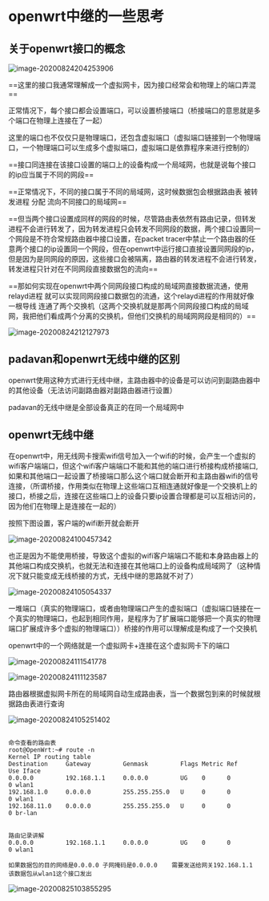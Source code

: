 # openwrt中继的一些思考



## 关于openwrt接口的概念

![image-20200824204253906](../assets/openwrt中继的一些思考/image-20200824204253906.png)



==这里的接口我通常理解成一个虚拟网卡，因为接口经常会和物理上的端口弄混==

正常情况下，每个接口都会设置端口，可以设置桥接端口（桥接端口的意思就是多个端口在物理上连接在了一起）

这里的端口也不仅仅只是物理端口，还包含虚拟端口（虚拟端口链接到一个物理端口，一个物理端口可以生成多个虚拟端口，虚拟端口是依靠程序来进行控制的）

==接口同连接在该接口设置的端口上的设备构成一个局域网，也就是说每个接口的ip应当属于不同的网段==

==正常情况下，不同的接口属于不同的局域网，这时候数据包会根据路由表  被转发进程 分配 流向不同接口的局域网==

==但当两个接口设置成同样的网段的时候，尽管路由表依然有路由记录，但转发进程不会进行转发了，因为转发进程只会转发不同网段的数据，两个接口设置同一个网段是不符合常规路由器中接口设置，在packet tracer中禁止一个路由器的任意两个接口的ip设置同一个网段，但在openwrt中运行接口直接设置同网段的ip，但是因为是同网段的原因，这些接口会被隔离，路由器的转发进程不会进行转发，转发进程只针对在不同网段直接数据包的流向==



==那如何实现在openwrt中两个同网段接口构成的局域网直接数据流通，使用relayd进程 就可以实现同网段接口数据包的流通，这个relayd进程的作用就好像一根导线 连通了两个交换机（这两个交换机就是那两个同网段接口构成的局域网，我把他们看成两个分离的交换机，但他们交换机的局域网网段是相同的）==

![image-20200824212127973](../assets/openwrt中继的一些思考/image-20200824212127973.png)

## padavan和openwrt无线中继的区别

openwrt使用这种方式进行无线中继，主路由器中的设备是可以访问到副路由器中的其他设备（无法访问副路由器对副路由器进行设置）



padavan的无线中继是全部设备真正的在同一个局域网中



## openwrt无线中继

在openwrt中，用无线网卡搜索wifi信号加入一个wifi的时候，会产生一个虚拟的wifi客户端端口，但这个wifi客户端端口不能和其他的端口进行桥接构成桥接端口,如果和其他端口一起设置了桥接端口那么这个端口就会断开和主路由器wifi的信号连接，（所谓桥接，作用类似在物理上这些端口互相连通就好像是一个交换机上的接口，桥接之后，连接在这些端口上的设备只要ip设置合理都是可以互相访问的，因为他们在物理上是连接在一起的）

按照下图设置，客户端的wifi断开就会断开

![image-20200824100457342](../assets/openwrt中继的一些思考/image-20200824100457342.png)

也正是因为不能使用桥接，导致这个虚拟的wifi客户端端口不能和本身路由器上的其他端口构成交换机，也就无法和连接在其他端口上的设备构成局域网了（这种情况下就只能变成无线桥接的方式，无线中继的思路就不对了）

![image-20200824105054337](../assets/openwrt中继的一些思考/image-20200824105054337.png)





一堆端口（真实的物理端口，或者由物理端口产生的虚拟端口（虚拟端口链接在一个真实的物理端口，也起到相同作用，是程序为了扩展端口能够把一个真实的物理端口扩展成许多个虚拟的物理端口））桥接的作用可以理解成是构成了一个交换机

openwrt中的一个网络就是一个虚拟网卡+连接在这个虚拟网卡下的端口

![image-20200824111541778](../assets/openwrt中继的一些思考/image-20200824111541778.png)

![image-20200824111123587](../assets/openwrt中继的一些思考/image-20200824111123587.png)



路由器根据虚拟网卡所在的局域网自动生成路由表，当一个数据包到来的时候就根据路由表进行查询

![image-20200824105251402](../assets/openwrt中继的一些思考/image-20200824105251402.png)

```

命令查看的路由表
root@OpenWrt:~# route -n
Kernel IP routing table
Destination     Gateway         Genmask         Flags Metric Ref    Use Iface
0.0.0.0         192.168.1.1     0.0.0.0         UG    0      0        0 wlan1
192.168.1.0     0.0.0.0         255.255.255.0   U     0      0        0 wlan1
192.168.11.0    0.0.0.0         255.255.255.0   U     0      0        0 br-lan


路由记录讲解
0.0.0.0         192.168.1.1     0.0.0.0         UG    0      0        0 wlan1

如果数据包的目的网络是0.0.0.0 子网掩码是0.0.0.0    需要发送给网关192.168.1.1   该数据包从wlan1这个接口发出
```



![image-20200825103855295](../assets/openwrt中继的一些思考/image-20200825103855295.png)



